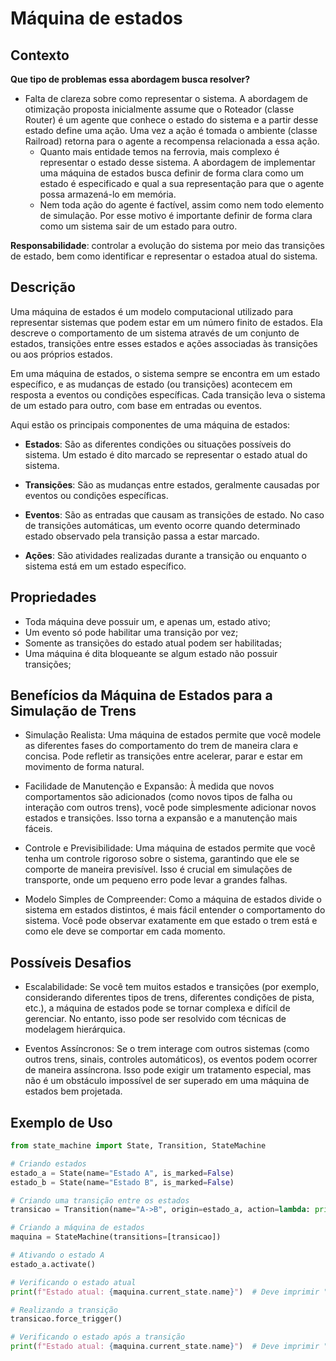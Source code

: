 # Máquina de estados

## Contexto

**Que tipo de problemas essa abordagem busca resolver?**
* Falta de clareza sobre como representar o sistema. A abordagem de otimização proposta inicialmente assume que o 
Roteador (classe Router) é um agente que conhece o estado do sistema e a partir desse estado define uma ação. Uma vez
a ação é tomada o ambiente (classe Railroad) retorna para o agente a recompensa relacionada a essa ação.
  * Quanto mais entidade temos na ferrovia, mais complexo é representar o estado desse sistema. A abordagem de implementar 
uma máquina de estados busca definir de forma clara como um estado é especificado e qual a sua representação para que o 
agente possa armazená-lo em memória.
  * Nem toda ação do agente é factível, assim como nem todo elemento de simulação. Por esse motivo é importante definir
de forma clara como um sistema sair de um estado para outro.

**Responsabilidade**: controlar a evolução do sistema por meio das transições de estado, bem como identificar e representar o 
estadoa atual do sistema.


## Descrição
Uma máquina de estados é um modelo computacional utilizado para representar sistemas que podem estar em um número finito de estados. Ela descreve o comportamento de um sistema através de um conjunto de estados, transições entre esses estados e ações associadas às transições ou aos próprios estados.

Em uma máquina de estados, o sistema sempre se encontra em um estado específico, e as mudanças de estado (ou transições) acontecem em resposta a eventos ou condições específicas. Cada transição leva o sistema de um estado para outro, com base em entradas ou eventos.

Aqui estão os principais componentes de uma máquina de estados:

* **Estados**: São as diferentes condições ou situações possíveis do sistema. Um estado é dito marcado se representar
o estado atual do sistema. 

* **Transições**: São as mudanças entre estados, geralmente causadas por eventos ou condições específicas.

* **Eventos**: São as entradas que causam as transições de estado. No caso de transições automáticas, um evento ocorre 
quando determinado estado observado pela transição passa a estar marcado.

* **Ações**: São atividades realizadas durante a transição ou  enquanto o sistema está em um estado específico.

## Propriedades

* Toda máquina deve possuir um, e apenas um, estado ativo;
* Um evento só pode habilitar uma transição por vez;
* Somente as transições do estado atual podem ser habilitadas;
* Uma máquina é dita bloqueante se algum estado não possuir transições;


## Benefícios da Máquina de Estados para a Simulação de Trens
* Simulação Realista: Uma máquina de estados permite que você modele as diferentes fases do comportamento do trem de maneira clara e concisa. Pode refletir as transições entre acelerar, parar e estar em movimento de forma natural.

* Facilidade de Manutenção e Expansão: À medida que novos comportamentos são adicionados (como novos tipos de falha ou interação com outros trens), você pode simplesmente adicionar novos estados e transições. Isso torna a expansão e a manutenção mais fáceis.

* Controle e Previsibilidade: Uma máquina de estados permite que você tenha um controle rigoroso sobre o sistema, garantindo que ele se comporte de maneira previsível. Isso é crucial em simulações de transporte, onde um pequeno erro pode levar a grandes falhas.

* Modelo Simples de Compreender: Como a máquina de estados divide o sistema em estados distintos, é mais fácil entender o comportamento do sistema. Você pode observar exatamente em que estado o trem está e como ele deve se comportar em cada momento.

## Possíveis Desafios
* Escalabilidade: Se você tem muitos estados e transições (por exemplo, considerando diferentes tipos de trens, diferentes condições de pista, etc.), a máquina de estados pode se tornar complexa e difícil de gerenciar. No entanto, isso pode ser resolvido com técnicas de modelagem hierárquica.

* Eventos Assíncronos: Se o trem interage com outros sistemas (como outros trens, sinais, controles automáticos), os eventos podem ocorrer de maneira assíncrona. Isso pode exigir um tratamento especial, mas não é um obstáculo impossível de ser superado em uma máquina de estados bem projetada.


## Exemplo de Uso

```python
from state_machine import State, Transition, StateMachine

# Criando estados
estado_a = State(name="Estado A", is_marked=False)
estado_b = State(name="Estado B", is_marked=False)

# Criando uma transição entre os estados
transicao = Transition(name="A->B", origin=estado_a, action=lambda: print("Transição de A para B"), destination=estado_b)

# Criando a máquina de estados
maquina = StateMachine(transitions=[transicao])

# Ativando o estado A
estado_a.activate()

# Verificando o estado atual
print(f"Estado atual: {maquina.current_state.name}")  # Deve imprimir "Estado A"

# Realizando a transição
transicao.force_trigger()

# Verificando o estado após a transição
print(f"Estado atual: {maquina.current_state.name}")  # Deve imprimir "Estado B"

```